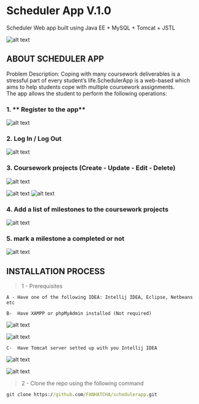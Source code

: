 # **Scheduler App V.1.0**

Scheduler Web app built using Java EE + MySQL + Tomcat + JSTL 

![alt text](testing_screenshots/logout.png)

## ABOUT SCHEDULER APP
Problem Description: Coping with many coursework deliverables is a stressful part of every student’s life.SchedulerApp is a web-based which aims to help students cope with multiple coursework assignments.  
The app allows the student to perform the following operations:
### 1. ** Register to the app**
![alt text](testing_screenshots/register_page.PNG)

### 2. Log In / Log Out
![alt text](testing_screenshots/login.PNG)

### 3. Coursework projects (Create - Update - Edit - Delete)
![alt text](testing_screenshots/logout.png)

![alt text](testing_screenshots/create_new_coursework.PNG)
![alt text](testing_screenshots/edit_coursework.PNG)

### 4. Add a list of milestones to the coursework projects
![alt text](testing_screenshots/added_milestones.PNG)

### 5. mark a milestone a completed or not
![alt text](testing_screenshots/markAsCompleted.PNG)

## INSTALLATION PROCESS
> 1 - Prerequisites
```
A - Have one of the following IDEA: Intellij IDEA, Eclipse, Netbeans etc

B-  Have XAMPP or phpMyAdmin installed (Not required)
```
![alt text](testing_screenshots/xampp.PNG)

![alt text](testing_screenshots/phpmyadmin.PNG)

```
C-  Have Tomcat server setted up with you Intellij IDEA
```
![alt text](testing_screenshots/tomcat.PNG)

![alt text](testing_screenshots/tomcat_deployment.PNG)

> 2 - Clone the repo using the following command
```cmd
git clone https://github.com/FANHATCHA/schedulerapp.git
```
 